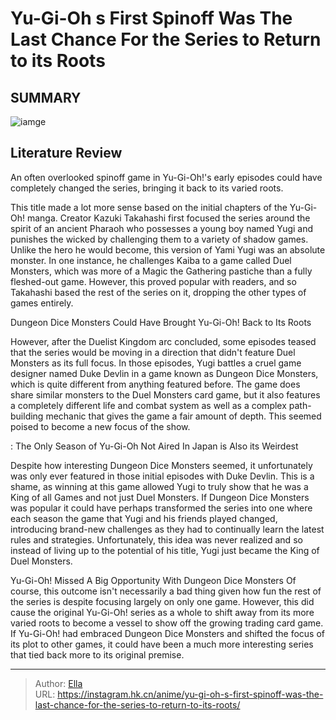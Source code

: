 # Yu-Gi-Oh s First Spinoff Was The Last Chance For the Series to Return to its Roots


## SUMMARY 

![iamge](https://static1.srcdn.com/wordpress/wp-content/uploads/2023/09/yugi-holds-dice.jpg)

## Literature Review

An often overlooked spinoff game in Yu-Gi-Oh!&#39;s early episodes could have completely changed the series, bringing it back to its varied roots.





This title made a lot more sense based on the initial chapters of the Yu-Gi-Oh! manga. Creator Kazuki Takahashi first focused the series around the spirit of an ancient Pharaoh who possesses a young boy named Yugi and punishes the wicked by challenging them to a variety of shadow games. Unlike the hero he would become, this version of Yami Yugi was an absolute monster. In one instance, he challenges Kaiba to a game called Duel Monsters, which was more of a Magic the Gathering pastiche than a fully fleshed-out game. However, this proved popular with readers, and so Takahashi based the rest of the series on it, dropping the other types of games entirely.





 Dungeon Dice Monsters Could Have Brought Yu-Gi-Oh! Back to Its Roots 
          

However, after the Duelist Kingdom arc concluded, some episodes teased that the series would be moving in a direction that didn&#39;t feature Duel Monsters as its full focus. In those episodes, Yugi battles a cruel game designer named Duke Devlin in a game known as Dungeon Dice Monsters, which is quite different from anything featured before. The game does share similar monsters to the Duel Monsters card game, but it also features a completely different life and combat system as well as a complex path-building mechanic that gives the game a fair amount of depth. This seemed poised to become a new focus of the show.

 : The Only Season of Yu-Gi-Oh Not Aired In Japan is Also its Weirdest

Despite how interesting Dungeon Dice Monsters seemed, it unfortunately was only ever featured in those initial episodes with Duke Devlin. This is a shame, as winning at this game allowed Yugi to truly show that he was a King of all Games and not just Duel Monsters. If Dungeon Dice Monsters was popular it could have perhaps transformed the series into one where each season the game that Yugi and his friends played changed, introducing brand-new challenges as they had to continually learn the latest rules and strategies. Unfortunately, this idea was never realized and so instead of living up to the potential of his title, Yugi just became the King of Duel Monsters.






 Yu-Gi-Oh! Missed A Big Opportunity With Dungeon Dice Monsters 
Of course, this outcome isn&#39;t necessarily a bad thing given how fun the rest of the series is despite focusing largely on only one game. However, this did cause the original Yu-Gi-Oh! series as a whole to shift away from its more varied roots to become a vessel to show off the growing trading card game. If Yu-Gi-Oh! had embraced Dungeon Dice Monsters and shifted the focus of its plot to other games, it could have been a much more interesting series that tied back more to its original premise.



---

> Author: [Ella](https://instagram.hk.cn/)  
> URL: https://instagram.hk.cn/anime/yu-gi-oh-s-first-spinoff-was-the-last-chance-for-the-series-to-return-to-its-roots/  

